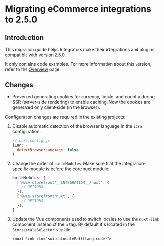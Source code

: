 # Migrating eCommerce integrations to 2.5.0

## Introduction

This migration guide helps Integrators make their integrations and plugins compatible with version 2.5.0.

It only contains code examples. For more information about this version, refer to the [Overview](./overview.md) page.

## Changes

- Prevented generating cookies for currency, locale, and country during SSR (server-side rendering) to enable caching. Now the cookies are generated only client-side (in the browser).

Configuration changes are required in the existing projects:

1. Disable automatic detection of the browser language in the `i18n` configuration.

    ```javascript
    // nuxt.config.js
    i18n: {
      detectBrowserLanguage: false
    }
    ```
2. Change the order of `buildModules`. Make sure that the integration-specific module is before the core nuxt module:

    ```javascript
    buildModules: [
      ['@vue-storefront/__INTEGRATION__/nuxt', {
        // OPTIONS
      }],
      ['@vue-storefront/nuxt', {
        // OPTIONS
      }],
    ]
    ```

3. Update the Vue components used to switch locales to use the `nuxt-link` component instead of the `a` tag. By default it\'s located in the `StoreLocaleSelector.vue` file.
    ```vue
    <nuxt-link :to="switchLocalePath(lang.code)">
    ```
